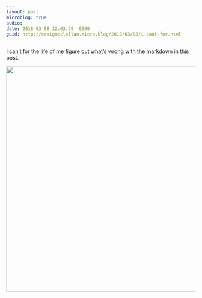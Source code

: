 ```yaml
---
layout: post
microblog: true
audio: 
date: 2018-03-08 12:03:29 -0500
guid: http://craigmcclellan.micro.blog/2018/03/08/i-cant-for.html
---
```

I can’t for the life of me figure out what’s wrong with the markdown in this post.

<img src="http://craigmcclellan.com/uploads/2018/6a29eaca7e.jpg" width="599" height="600" />
